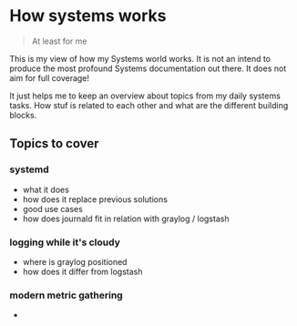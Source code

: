# How systems works

> At least for me

This is my view of how my Systems world works. It is not an intend to produce the most profound Systems documentation out there. It does not aim for full coverage!

It just helps me to keep an overview about topics from my daily systems tasks. How stuf is related to each other and what are the different building blocks.



## Topics to cover

### systemd

* what it does
* how does it replace previous solutions
* good use cases
* how does journald fit in relation with graylog / logstash

### logging while it's cloudy

* where is graylog positioned
* how does it differ from logstash

### modern metric gathering

* 



